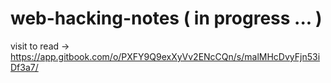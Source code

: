 # web-hacking-notes ( in progress ... )

visit to read -> https://app.gitbook.com/o/PXFY9Q9exXyVv2ENcCQn/s/malMHcDvyFjn53iDf3a7/
